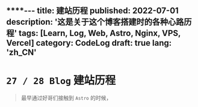 ****---
title: 建站历程
published: 2022-07-01
description: '这是关于这个博客搭建时的各种心路历程'
tags: [Learn, Log, Web, Astro, Nginx, VPS, Vercel]
category: CodeLog
draft: true
lang: 'zh_CN'
---

# `27 / 28 Blog` 建站历程

> 最早通过好哥们接触到 `Astro` 的时候，
